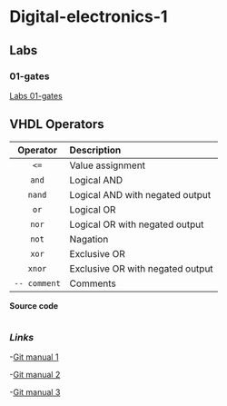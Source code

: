 # Digital-electronics-1

## Labs
### 01-gates
[Labs 01-gates](https://github.com/xhruby28/Digital-electronics-1/tree/main/Labs/01-gates)

## VHDL Operators
| **Operator** | **Description** |
| :-: | :-- |
| `<=` | Value assignment |
| `and` | Logical AND |
| `nand` | Logical AND with negated output |
| `or` | Logical OR |
| `nor` | Logical OR with negated output |
| `not` | Nagation |
| `xor` | Exclusive OR |
| `xnor` | Exclusive OR with negated output |
| `-- comment` | Comments |

**Source code**

``` vhdl


```

### *Links*

-[Git manual 1](https://medium.com/swlh/how-to-make-the-perfect-readme-md-on-github-92ed5771c061)

-[Git manual 2](https://docs.github.com/en/github/writing-on-github/basic-writing-and-formatting-syntax)

-[Git manual 3](https://guides.github.com/features/mastering-markdown/)

